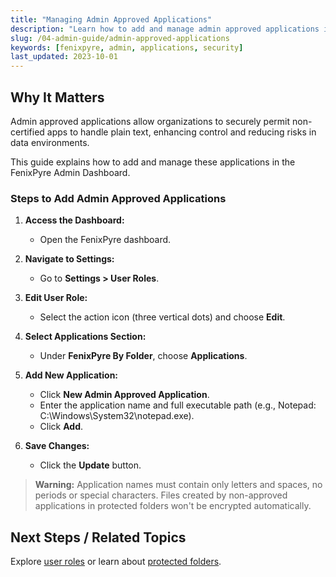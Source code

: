 ```yaml
---
title: "Managing Admin Approved Applications"
description: "Learn how to add and manage admin approved applications in FenixPyre to control access to plain text data."
slug: /04-admin-guide/admin-approved-applications
keywords: [fenixpyre, admin, applications, security]
last_updated: 2023-10-01
---
```


## Why It Matters
Admin approved applications allow organizations to securely permit non-certified apps to handle plain text, enhancing control and reducing risks in data environments.

This guide explains how to add and manage these applications in the FenixPyre Admin Dashboard.

### Steps to Add Admin Approved Applications
1. **Access the Dashboard:**
   - Open the FenixPyre dashboard.

2. **Navigate to Settings:**
   - Go to **Settings > User Roles**.

3. **Edit User Role:**
   - Select the action icon (three vertical dots) and choose **Edit**.
   <!-- IMG: ./media/admin-guide/edit-user-role.png | Alt: Editing user role in dashboard -->

4. **Select Applications Section:**
   - Under **FenixPyre By Folder**, choose **Applications**.
   <!-- IMG: ./media/admin-guide/applications-section.png | Alt: Applications settings page -->

5. **Add New Application:**
   - Click **New Admin Approved Application**.
   - Enter the application name and full executable path (e.g., Notepad: C:\Windows\System32\notepad.exe).
   - Click **Add**.
   <!-- IMG: ./media/admin-guide/add-application.png | Alt: Adding a new admin approved application -->

6. **Save Changes:**
   - Click the **Update** button.

> **Warning:** Application names must contain only letters and spaces, no periods or special characters. Files created by non-approved applications in protected folders won't be encrypted automatically.

## Next Steps / Related Topics
Explore [user roles](04-admin-guide/index.md) or learn about [protected folders](03-setup-&-installation/protected-folders.md).